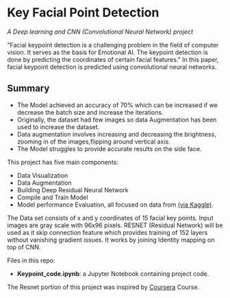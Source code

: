 # Key Facial Point Detection 
_A Deep learning and CNN (Convolutional Neural Network) project_

"Facial keypoint detection is a challenging problem in the field of computer vision. It serves as the basis for Emotional AI. The keypoint detection is done by predicting the coordinates of certain facial features." In this paper, facial keypoint detection is predicted using convolutional neural networks.

## Summary

* The Model achieved an accuracy of 70% which can be increased if we decrease the batch size and increase the iterations.
* Originally, the dataset had few images so data Augmentation has been used to increase the dataset. 
* Data augmentation involves increasing and decreasing the brightness, zooming in of the images,flipping around vertical axis. 
* The Model struggles to provide accurate results on the side face.

This project has five main components: 

* Data Visualization 
* Data Augmentation 
* Building Deep Residual Neural Network 
* Compile and Train Model
* Model performance Evaluation, all focused on data from [(via Kaggle)](https://www.kaggle.com/c/facial-keypoints-detection).  

The Data set consists of x and y coordinates of 15 facial key points. Input images are gray scale with 96x96 pixels. RESNET (Residual Network) will be used as  it skip connection feature which provides training of 152 layers without vanishing gradient issues. It works by joining Identity mapping on top of CNN. 

Files in this repo:
* **Keypoint_code.ipynb**: a Jupyter Notebook containing project code.

The Resnet portion of this project was inspired by [Coursera](https://www.coursera.org/learn/facial-key-point-detection/) Course.
